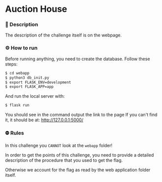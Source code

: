# Auction House
### 📄 Description
The description of the challenge itself is on the webpage.

### ⚙ How to run
Before running anything, you need to create the database. Follow these steps:
``` bash
$ cd webapp
$ python3 db_init.py
$ export FLASK_ENV=development
$ export FLASK_APP=app
```
And run the local server with:
```bash
$ flask run
```
You should see in the command output the link to the page
If you can't find it, it should be at: http://127.0.0.1:5000/



### ⛔ Rules
In this challenge you `CANNOT` look at the `webapp` folder!

In order to get the points of this challenge, you need to provide a detailed description of the procedure that you used to get the flag.

Otherwise we account for the flag as read by the web application folder itself.

